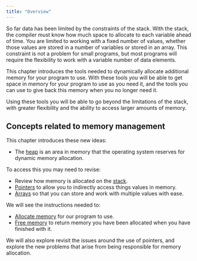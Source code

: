 ```yaml
---
title: "Overview"
---
```


So far data has been limited by the constraints of the stack. With the stack, the compiler must know how much space to allocate to each variable ahead of time. You are limited to working with a fixed number of values, whether those values are stored in a number of variables or stored in an array. This constraint is not a problem for small programs, but most programs will require the flexibility to work with a variable number of data elements.

This chapter introduces the tools needed to dynamically allocate additional memory for your program to use. With these tools *you* will be able to get space in memory for your program to use as you need it, and the tools you can use to give back this memory when you no longer need it.

Using these tools you will be able to go beyond the limitations of the stack, with greater flexibility and the ability to access larger amounts of memory.

## Concepts related to memory management

This chapter introduces these new ideas:

- The [heap](../1-concepts/01-heap) is an area in memory that the operating system reserves for dynamic memory allocation.

To access this you may need to revise:

- Review how memory is allocated on the [stack](../../2-organising-code/1-concepts/01-1-the-stack).
- [Pointers](../../4-indirect-access/1-concepts/02-00-pointer) to allow you to indirectly access things values in memory.
- [Arrays](../../5-working-with-multiples/1-concepts/00-00-array) so that you can store and work with multiple values with ease.

We will see the instructions needed to:

- [Allocate memory](../1-concepts/03-allocating-memory) for our program to use.
- [Free memory](../1-concepts/04-freeing-memory) to return memory you have been allocated when you have finished with it.

We will also explore revisit the issues around the use of pointers, and explore the new problems that arise from being responsible for memory allocation.
